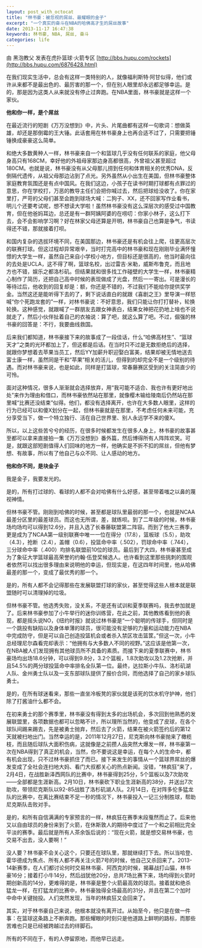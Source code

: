 ```yaml
---
layout: post_with_octocat
title: "林书豪：被忽视的屌丝、最耀眼的金子"
excerpt: "一个真实的奋斗在NBA的哈佛高才生的屌丝故事"
date: 2013-11-17 16:47:38
keywords: 林书豪, NBA, 屌丝, 奋斗
categories: life
---
```

由 黑泡教父 发表在虎扑篮球·火箭专区 [http://bbs.hupu.com/rockets](http://bbs.hupu.com/6876428.html)    

在我们现实生活中，总会有这样一类特别的人，就像福利斯特·阿甘似得，他们或许从来都不是最出色的、最厉害的那一个，但在别人眼里却永远都足够幸运。是的，那是因为这类人从来就没有停止过奔跑。在NBA里面，林书豪就是这样一个家伙。

**他和你一样，是个屌丝**

在最近流行的短剧《万万没想到》中，片头、片尾曲都有这样一句歌词：想做英雄，却还是那倒霉的王大锤。此话套用在林书豪身上也再合适不过了，只需要把锤锤换成豪豪这么简单。

和绝大多数黄种人一样，林书豪来自一个和篮球几乎没有任何联系的家庭，他父母身高只有168CM，幸好他的外祖母家那边身高都很高，外曾祖父甚至超过180CM。也就是说，林书豪没有从父母那儿捞到任何和体育相关的优秀DNA，反倒隔代遗传，从祖父母那边沾到了点光。另外虽然从小出生在美国，但林书豪整体家庭教育氛围还是有点中国风。在我们这边，小孩子在读书时期打球都有点罪过的意思，你在学校打，万恶的教导主任们会把你喊过去，然后把球给没收了。你在家里打，严苛的父母们甚至会跑到球场大喊：二狗子、XX，还不回家写作业看书，明儿个还要考试呢，想不想读大学啦！虽然林书豪没有这么深层次的感受过中国教育，但在他爸妈耳边，总还是有一群阿姨阿婆的在唠叨：你家小林子，这么打下去，会不会影响学习啊？好在林家父母还算是开明，林书豪自己也算是争气，书读得还不错，那就接着打呗。


和国内复杂的选拔环境不同，在美国那边，林书豪还是有机会往上爬，往更高层次的联赛打球。但这过程却异常艰辛，当时打完高中的林书豪和现在刚刚毕业满怀憧憬的大学生一样，虽然自己来自小学校小地方，但目标还是很高的，他当时最向往的去处是UCLA，这不得了啊，篮球名校，出过雷吉·米勒，威斯布鲁克，而且地方也不错，娱乐之都洛杉矶。但结果就和很多找工作碰壁的大学生一样，林书豪精心制作了简历，还把自己高中时候的表现做成了光盘，然后一一寄出。可是漫长的等待过后，他收到的回复却是：额，你还是不错的，不过我们不能给你提供奖学金。当然这还是能听得下去的了，剩下说话直白的就跟《喜剧之王》里导演一样怒喊“你个死跑龙套的”一样，对林书豪说：不好意思，我们只能让你打打替补，轮换轮换。这种感觉，就跟喊了一群朋友去跟女神表白，结果女神把花扔地上啥也不说就走了，然后小伙伴扯着自己的衣袖说：算了吧，就这么算了吧。不过，倔强的林书豪的回答是：不行，我要曲线救国。


后来我们都知道，林书豪接下来的故事成了一段佳话，什么“哈佛高材生”、“篮球天才”之类的光环都加上了，但这都是后话。在当时只不过是无数拒绝后的选择，就跟你梦想着去苹果当员工，然后YY加薪升职迎娶白富美，结果却被无情地送去富士康一样，虽然同是干和“苹果”相关的活儿，但得到的却完全不是一个级别的待遇。而对林书豪来说，也是如此，同样是打篮球，常春藤赛区受到的关注简直少的可怜。

面对这种情况，很多人渐渐就会选择放弃，用“我可能不适合、我也许有更好地出处”来作为理由和借口，而林书豪依然站在那里，就像樱木输给陵南后仍然站在那里喊“比赛还没结束”似得。他们，都没有选择离开，也许在大多数人眼里，这样的行为已经可以和傻X划分在一起，但林书豪就是在那里，不考虑任何未来可能，充分享受当下，做一个特立独行、活在自己世界里、别人永远学不来的傻X。

所以，以上这些苦兮兮的经历，在很多时候都发生在很多人身上，林书豪的故事甚至都可以拿来直接拍一集《万万没想到》番外篇，然后博得所有人阵阵欢笑。可是，就跟这部短剧值得人们回味的地方一样，他确实是不折不扣的屌丝，但他有梦想、有故事，所以有了他自己与众不同、让人感动的地方。

**他和你不同，是块金子**


我是金子，我要发光的。

是的，所有打过球的、看球的人都不会对哈佛有什么好感，甚至带着嗤之以鼻的蔑视神情。

但林书豪不管。刚刚到哈佛的时候，甚至都是球队里最弱的那一个，也就是NCAA最差分区里的最差球员。而这也无所谓，差，就练呗。到了二年级的时候，林书豪场均场均可以得到12.6分，并且入选了长春藤联盟第二阵容。而到了他大三赛季，更是成为了NCAA第一级别联赛中唯一一位在得分（17.8），篮板球（5.5），助攻（4.3），抢断（2.4），盖帽（0.6），投篮命中率（.502），罚球命中率（.744），三分球命中率（.400）均排名联盟前10位的球员。最后到了大四，林书豪甚至成为了象征大学篮球最高荣誉的约翰·伍登奖候选人。也许看到这里那些挑刺的围观者依然可以找出很多理由来说明他的幸运，但现实是，在这四年时间里，他从哈佛最差的那一个，变成了最优秀的那一个。

是的，所有人都不会记得那些在发展联盟打球的家伙，甚至觉得这些人根本就是联盟随时可以清理掉的垃圾。

但林书豪不管。他选秀失败，没关系，不是还有试训和夏季联赛吗，我去参加就是了。后来林书豪参加了小牛举行的迷你训练营，在此之前，其他教练看到他的表现，都是摇头说NO，《纽约时报》就说过林书豪是“一个聪明的传球手，但同时是一个跳投有缺陷以及身体单薄的球员，很可能没有足够的力量和运动能力在NBA中完成防守，但是可以自己创造投篮机会或者杀入禁区攻击篮筐。”但这一次，小牛总经理尼尔森看完却表示：“他拥有与大多数人不同的视野。”这应该是他第一次，在NBA被人们发现拥有其他球员所不具备的素质。而接下来的夏季联赛中，林书豪场均出场18.6分钟，可以得到9.8分，3.2个篮板，1.8次助攻以及1.2次抢断，并且54.5%的两分球投篮命中率排名全队第一位。最终，达拉斯小牛队、洛杉矶湖人队、金州勇士队以及一支东部球队提供了报价合同，而他选择了自己的家乡球队勇士。


是的，在所有球迷看来，那些一直坐冷板凳的家伙就是该死的饮水机守护神，他们除了打酱油什么都不会。

在初来勇士的那个赛季里，林书豪没有得到太多的出场机会，多次回到他熟悉的发展联盟里，各项数据也都可以忽略不计，所以理所当然的，他变成了皮球，在各个球队间踢来踢去，先是被勇士抛弃，然后去了火箭，结果在被火箭签约后的第12天就被扫地出门。当然幸运的是，2011年12月27日，尼克斯向林书豪抛来了橄榄枝，而且随后球队大面积伤病，这就像是之前攒人品突然大爆发一样，林书豪第一次在NBA得到了真正的机会，当然，你不要说这是幸运，在每个人的生命中，都有机会出现，只不过林书豪抓住了而已。接下来发生的事情从一个篮球界屌丝的爆发变成了全社会连扫地大妈、看门大叔都关心的热点新闻。没错，“林疯狂”来了，2月4日，在战胜新泽西网队的比赛中，林书豪得到25分，5个篮板以及7次助攻——全部都是生涯新高。2月10日，林书豪砍下职业生涯新高的38分，并送出7次助攻，带领尼克斯队以92-85战胜了洛杉矶湖人队。2月14日，在对阵多伦多猛龙队的比赛中，在离比赛结束不足一秒的情况下，林书豪投入一记三分制胜球，帮助尼克斯队击败对手。


是的，和所有自信满满的专家预言的一样，林疯狂在赛季末段戛然而止了。后来他又以自由球员的身份来到了火箭，在休斯敦人的期待中度过了一个和之前相比完全平淡的赛季。最后就是所有人茶余饭后说的：“现在火箭，就是想交易林书豪，也交易不出去，没人要啊！”

没人要？林书豪不会关心这个，只要还在球队里，那就继续打下去。所以当哈登、霍华德成为焦点、所有人都不再关注火箭7号的时候，他自己又杀回来了。2013-14新赛季，在人们都讨论何时交易林书豪、阿西克的时候，揭幕战打山猫，林书豪16分；接着打小牛14分，然后战犹他20分，总共7场比赛下来，场均得到火箭时期创新高的14分，更难得的是，林书豪是整个火箭最高效的球员。接着就和绝杀猛龙一样，在打猛龙的比赛中，林书豪独得全场最高的31分，并且在第二个加时中命中关键抛投。人们突然发现，当年的林疯狂又会回来了。

其实，对于林书豪自己来说，他根本就没有离开过。从始至今，他只是在做一件事：在篮球这条路上不断奔跑。那些耀眼的时刻只是他道路上鲜明的路标，而那些苦难也只是已经被跨越过去的绊脚石。

所有的不同在于，有的人停留原地，而他早已远走。
